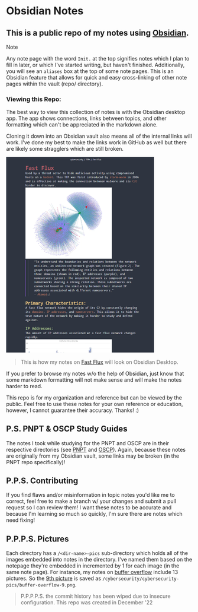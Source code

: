 # Obsidian Notes
## This is a public repo of my notes using [Obsidian](https://obsidian.md/).
> [!NOTE]
> Any note page with the word `Init.` at the top signifies notes which I plan to fill in later, or which I've started writing, but haven't finished.
> Additionally, you will see an `aliases` box at the top of some note pages. This is an Obsidian feature that allows for quick and easy cross-linking of other note pages within the vault (repo/ directory).
### Viewing this Repo:
The best way to view this collection of notes is with the Obsidian desktop app. The app shows connections, links between topics, and other formatting which can't be appreciated in the markdown alone.

Cloning it down into an Obsidian vault also means all of the internal links will work. I've done my best to make the links work in GitHub as well but there are likely some stragglers which are still broken.

<picture>

<img src=cybersecurity/cybersecurity-pics/fast-flux-README-pic.png width="400">

</picture>
<br>

> This is how my notes on [Fast Flux](cybersecurity/TTPs/c2/fast-flux.md) will look on Obsidian Desktop.

If you prefer to browse my notes w/o the help of Obsidian, just know that some markdown formatting will not make sense and will make the notes harder to read.

This repo is for my organization and reference but can be viewed by the public. Feel free to use these notes for your own reference or education, however, I cannot guarantee their accuracy. Thanks! :)
## P.S. PNPT & OSCP Study Guides
The notes I took while studying for the PNPT and OSCP are in their respective directories (see [PNPT](PNPT/README.md) and [OSCP](OSCP/README.md)). Again, because these notes are originally from my Obsidian vault, some links may be broken (in the PNPT repo specifically)!
## P.P.S. Contributing
If you find flaws and/or misinformation in topic notes you'd like me to correct, feel free to make a branch w/ your changes and submit a pull request so I can review them! I want these notes to be accurate and because I'm learning so much so quickly, I'm sure there are notes which need fixing!
## P.P.P.S. Pictures
Each directory has a `/<dir-name>-pics` sub-directory which holds all of the images embedded into notes in the directory. I've named them based on the notepage they're embedded in incremented by 1 for each image (in the same note page). For instance, my notes on [buffer overflow](cybersecurity/TTPs/exploitation/binary-exploitation/buffer-overflow.md) include 13 pictures. So the [9th picture](cybersecurity/cybersecurity-pics/buffer-overflow-9.png) is saved as `/cybersecurity/cybersecurity-pics/buffer-overflow-9.png`.

> P.P.P.P.S. the commit history has been wiped due to insecure configuration. This repo was created in December '22